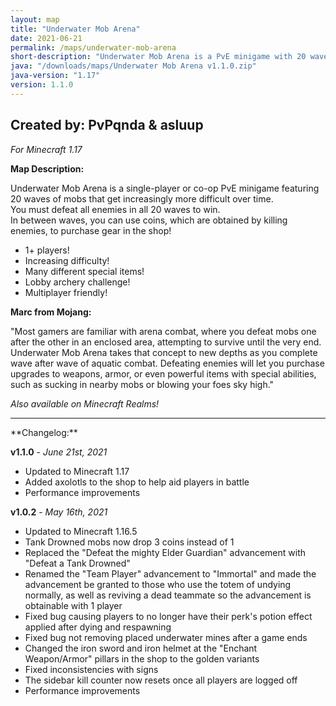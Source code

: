```yaml
---
layout: map
title: "Underwater Mob Arena"
date: 2021-06-21
permalink: /maps/underwater-mob-arena
short-description: "Underwater Mob Arena is a PvE minigame with 20 waves of mobs to defeat alone, or with friends!"
java: "/downloads/maps/Underwater Mob Arena v1.1.0.zip"
java-version: "1.17"
version: 1.1.0
---
```

Created by: PvPqnda & asluup
-
*For Minecraft 1.17*

**Map Description:**

Underwater Mob Arena is a single-player or co-op PvE minigame featuring 20 waves of mobs that get increasingly more difficult over time.<br>
You must defeat all enemies in all 20 waves to win.<br>
In between waves, you can use coins, which are obtained by killing enemies, to purchase gear in the shop!

- 1+ players!
- Increasing difficulty!
- Many different special items!
- Lobby archery challenge!
- Multiplayer friendly!

**Marc from Mojang:**

"Most gamers are familiar with arena combat, where you defeat mobs one after the other in an enclosed area, attempting to survive until the very end. Underwater Mob Arena takes that concept to new depths as you complete wave after wave of aquatic combat. Defeating enemies will let you purchase upgrades to weapons, armor, or even powerful items with special abilities, such as sucking in nearby mobs or blowing your foes sky high."

*Also available on Minecraft Realms!*
<hr>
**Changelog:**

**v1.1.0** - *June 21st, 2021*

- Updated to Minecraft 1.17
- Added axolotls to the shop to help aid players in battle
- Performance improvements

**v1.0.2** - *May 16th, 2021*

- Updated to Minecraft 1.16.5
- Tank Drowned mobs now drop 3 coins instead of 1
- Replaced the "Defeat the mighty Elder Guardian" advancement with "Defeat a Tank Drowned"
- Renamed the "Team Player" advancement to "Immortal" and made the advancement be granted to those who use the totem of undying normally, as well as reviving a dead teammate so the advancement is obtainable with 1 player
- Fixed bug causing players to no longer have their perk's potion effect applied after dying and respawning
- Fixed bug not removing placed underwater mines after a game ends
- Changed the iron sword and iron helmet at the "Enchant Weapon/Armor" pillars in the shop to the golden variants
- Fixed inconsistencies with signs
- The sidebar kill counter now resets once all players are logged off
- Performance improvements